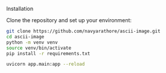 Installation

Clone the repository and set up your environment:

```bash
git clone https://github.com/navyarathore/ascii-image.git
cd ascii-image
python -m venv venv
source venv/bin/activate
pip install -r requirements.txt

uvicorn app.main:app --reload
